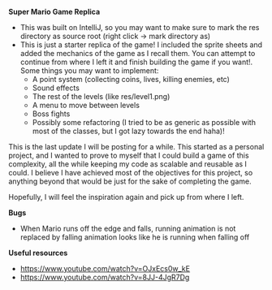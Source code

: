 **Super Mario Game Replica**

- This was built on IntelliJ, so you may want to make sure to mark the res directory as source root (right click -> 
mark directory as)
- This is just a starter replica of the game! I included the sprite sheets and added the mechanics of the game as I
recall them. You can attempt to continue from where I left it and finish building the game if you want!. Some things you
may want to implement:
  - A point system (collecting coins, lives, killing enemies, etc)
  - Sound effects
  - The rest of the levels (like res/level1.png)
  - A menu to move between levels
  - Boss fights
  - Possibly some refactoring (I tried to be as generic as possible with most of the classes, but I got lazy towards 
  the end haha)!

This is the last update I will be posting for a while. This started as a personal project, and I wanted to prove to 
myself that I could build a game of this complexity, all the while keeping my code as scalable and reusable as I could.
I believe I have achieved most of the objectives for this project, so anything beyond that would be just for the sake of
completing the game. 

Hopefully, I will feel the inspiration again and pick up from where I left.

**Bugs**
- When Mario runs off the edge and falls, running animation is not replaced by falling animation looks like he is 
running when falling off

**Useful resources**
- https://www.youtube.com/watch?v=OJxEcs0w_kE
- https://www.youtube.com/watch?v=8JJ-4JgR7Dg
